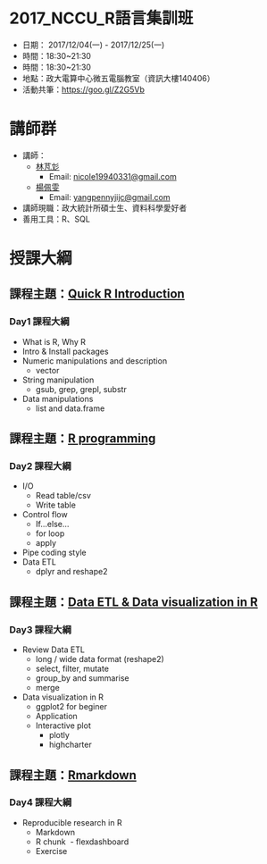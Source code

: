 # 2017_NCCU_R語言集訓班

- 日期： 2017/12/04(一) - 2017/12/25(一)
- 時間：18:30~21:30
- 時間：18:30~21:30
- 地點：政大電算中心微五電腦教室（資訊大樓140406）
- 活動共筆：https://goo.gl/Z2G5Vb

# 講師群

- 講師：
    + [林芃彣](https://www.linkedin.com/in/peng-wen-lin-309839153/)
        - Email: nicole19940331@gmail.com
    + [楊佩雯](https://www.linkedin.com/in/%E4%BD%A9%E9%9B%AF-%E6%A5%8A-950844b4/)
        - Email: yangpennyjijc@gmail.com   
- 講師現職：政大統計所碩士生、資料科學愛好者
- 善用工具：R、SQL

# 授課大綱

## 課程主題：[Quick R Introduction](https://pongponglin.github.io/2017NCCU_R/RBasic.html#1)

### Day1 課程大綱

- What is R, Why R
- Intro & Install packages
- Numeric manipulations and description
    + vector
- String manipulation
    + gsub, grep, grepl, substr
- Data manipulations
    + list and data.frame
    
## 課程主題：[R programming](https://pongponglin.github.io/2017NCCU_R/RProgramming.html)

### Day2 課程大綱
- I/O
  - Read table/csv 
  - Write table
- Control flow
  - If...else…
  - for loop
  - apply
- Pipe coding style
- Data ETL 
  - dplyr and reshape2

## 課程主題：[Data ETL & Data visualization in R](https://pongponglin.github.io/2017NCCU_R/RDataVisualization.html)

### Day3 課程大綱
- Review Data ETL
  - long / wide data format (reshape2)
  - select, filter, mutate
  - group_by and summarise
  - merge 
- Data visualization in R
  - ggplot2 for beginer
  - Application
  - Interactive plot 
      - plotly
      - highcharter

## 課程主題：[Rmarkdown]()

### Day4 課程大綱
- Reproducible research in R
  - Markdown
  - R chunk
  - flexdashboard
  - Exercise
